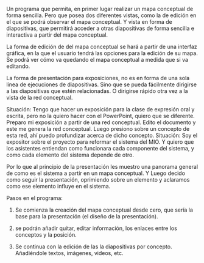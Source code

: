 Un programa que permita, en primer lugar realizar un mapa conceptual de forma sencilla. Pero que posea dos diferentes vistas, como la de edición en el que se podrá observar el mapa conceptual. Y vista en forma de diapositivas, que permitirá acceder a otras diapositivas de forma sencilla e interactiva a partir del mapa conceptual.

La forma de edición de del mapa conceptual se hará a partir de una interfaz gráfica, en la que el usuario tendrá las opciones para la edición de su mapa. Se podrá ver cómo va quedando el mapa conceptual a medida que si va editando.

La forma de presentación para exposiciones, no es en forma de una sola línea de ejecuciones de diapositivas. Sino que se pueda fácilmente dirigirse a las diapositivas que estén relacionadas. O dirigirse rápido otra vez a la vista de la red conceptual. 

Situación: Tengo que hacer un exposición para la clase de expresión oral y escrita, pero no la quiero hacer con el PowerPoint, quiero que se diferente. Preparo mi exposición a partir de una red conceptual. Edito el documento y este me genera la red conceptual. Luego presiono sobre un concepto de esta red, ahí puedo profundizar acerca de dicho concepto. 
Situación: Soy el expositor sobre el proyecto para reformar el sistema del MIO. Y quiero que los asistentes entiendan como funcionara cada componente del sistema, y como cada elemento del sistema depende de otro.

Por lo que al principio de la presentación les muestro una panorama general de como es el sistema a partir en un mapa conceptual. Y Luego decido como seguir la presentación, oprimiendo sobre un elemento y aclaramos como ese elemento influye en el sistema.

Pasos en el programa:

1) Se comienza la creación del mapa conceptual desde cero, que sería la base para la presentación (el diseño de la presentación).

2) se podrán añadir quitar, editar información, los enlaces entre los conceptos y la posición.

3) Se continua con la edición de las la diapositivas por concepto. Añadiéndole textos, imágenes, videos, etc. 

